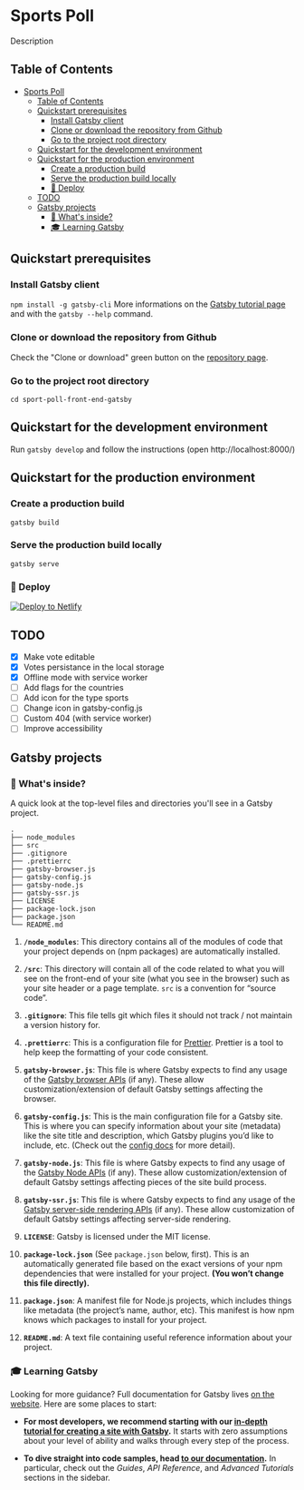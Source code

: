 # Sports Poll

Description

## Table of Contents

- [Sports Poll](#Sports-Poll)
  - [Table of Contents](#Table-of-Contents)
  - [Quickstart prerequisites](#Quickstart-prerequisites)
    - [Install Gatsby client](#Install-Gatsby-client)
    - [Clone or download the repository from Github](#Clone-or-download-the-repository-from-Github)
    - [Go to the project root directory](#Go-to-the-project-root-directory)
  - [Quickstart for the development environment](#Quickstart-for-the-development-environment)
  - [Quickstart for the production environment](#Quickstart-for-the-production-environment)
    - [Create a production build](#Create-a-production-build)
    - [Serve the production build locally](#Serve-the-production-build-locally)
    - [💫 Deploy](#%F0%9F%92%AB-Deploy)
  - [TODO](#TODO)
  - [Gatsby projects](#Gatsby-projects)
    - [🧐 What's inside?](#%F0%9F%A7%90-Whats-inside)
    - [🎓 Learning Gatsby](#%F0%9F%8E%93-Learning-Gatsby)

## Quickstart prerequisites

### Install Gatsby client

`npm install -g gatsby-cli` More informations on the [Gatsby tutorial page](https://www.gatsbyjs.org/tutorial/part-zero/) and with the `gatsby --help` command.

### Clone or download the repository from Github

Check the "Clone or download" green button on the [repository page](https://github.com/baptistecs/sports-poll-front-end-gatsby/tree/master).

### Go to the project root directory

`cd sport-poll-front-end-gatsby`

## Quickstart for the development environment

Run `gatsby develop` and follow the instructions (open http://localhost:8000/)

## Quickstart for the production environment

### Create a production build

`gatsby build`

### Serve the production build locally

`gatsby serve`

### 💫 Deploy

[![Deploy to Netlify](https://www.netlify.com/img/deploy/button.svg)](https://app.netlify.com/start/deploy?repository=https://github.com/baptistecs/sports-poll-front-end-gatsby)

## TODO

- [x] Make vote editable
- [x] Votes persistance in the local storage
- [x] Offline mode with service worker
- [ ] Add flags for the countries
- [ ] Add icon for the type sports
- [ ] Change icon in gatsby-config.js
- [ ] Custom 404 (with service worker)
- [ ] Improve accessibility

## Gatsby projects

### 🧐 What's inside?

A quick look at the top-level files and directories you'll see in a Gatsby project.

    .
    ├── node_modules
    ├── src
    ├── .gitignore
    ├── .prettierrc
    ├── gatsby-browser.js
    ├── gatsby-config.js
    ├── gatsby-node.js
    ├── gatsby-ssr.js
    ├── LICENSE
    ├── package-lock.json
    ├── package.json
    └── README.md

1.  **`/node_modules`**: This directory contains all of the modules of code that your project depends on (npm packages) are automatically installed.

2.  **`/src`**: This directory will contain all of the code related to what you will see on the front-end of your site (what you see in the browser) such as your site header or a page template. `src` is a convention for “source code”.

3.  **`.gitignore`**: This file tells git which files it should not track / not maintain a version history for.

4.  **`.prettierrc`**: This is a configuration file for [Prettier](https://prettier.io/). Prettier is a tool to help keep the formatting of your code consistent.

5.  **`gatsby-browser.js`**: This file is where Gatsby expects to find any usage of the [Gatsby browser APIs](https://www.gatsbyjs.org/docs/browser-apis/) (if any). These allow customization/extension of default Gatsby settings affecting the browser.

6.  **`gatsby-config.js`**: This is the main configuration file for a Gatsby site. This is where you can specify information about your site (metadata) like the site title and description, which Gatsby plugins you’d like to include, etc. (Check out the [config docs](https://www.gatsbyjs.org/docs/gatsby-config/) for more detail).

7.  **`gatsby-node.js`**: This file is where Gatsby expects to find any usage of the [Gatsby Node APIs](https://www.gatsbyjs.org/docs/node-apis/) (if any). These allow customization/extension of default Gatsby settings affecting pieces of the site build process.

8.  **`gatsby-ssr.js`**: This file is where Gatsby expects to find any usage of the [Gatsby server-side rendering APIs](https://www.gatsbyjs.org/docs/ssr-apis/) (if any). These allow customization of default Gatsby settings affecting server-side rendering.

9.  **`LICENSE`**: Gatsby is licensed under the MIT license.

10. **`package-lock.json`** (See `package.json` below, first). This is an automatically generated file based on the exact versions of your npm dependencies that were installed for your project. **(You won’t change this file directly).**

11. **`package.json`**: A manifest file for Node.js projects, which includes things like metadata (the project’s name, author, etc). This manifest is how npm knows which packages to install for your project.

12. **`README.md`**: A text file containing useful reference information about your project.

### 🎓 Learning Gatsby

Looking for more guidance? Full documentation for Gatsby lives [on the website](https://www.gatsbyjs.org/). Here are some places to start:

- **For most developers, we recommend starting with our [in-depth tutorial for creating a site with Gatsby](https://www.gatsbyjs.org/tutorial/).** It starts with zero assumptions about your level of ability and walks through every step of the process.

- **To dive straight into code samples, head [to our documentation](https://www.gatsbyjs.org/docs/).** In particular, check out the _Guides_, _API Reference_, and _Advanced Tutorials_ sections in the sidebar.
